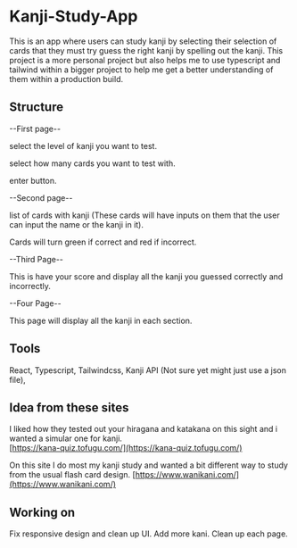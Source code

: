 # Kanji-Study-App
This is an app where users can study kanji by selecting their selection of cards that they must try guess the right kanji by spelling out the kanji. 
This project is a more personal project but also helps me to use typescript and tailwind within a bigger project to help me get a better understanding of them within a production build. 

## Structure


--First page--

select the level of kanji you want to test. 

select how many cards you want to test with. 

enter button. 

--Second page--

list of cards with kanji (These cards will have inputs on them that the user can input the name or the kanji in it). 

Cards will turn green if correct and red if incorrect.

--Third Page--

This is have your score and display all the kanji you guessed correctly and incorrectly. 

--Four Page--

This page will display all the kanji in each section. 

## Tools

React, 
Typescript, 
Tailwindcss, 
Kanji API (Not sure yet might just use a json file), 

## Idea from these sites
I liked how they tested out your hiragana and katakana on this sight and i wanted a simular one for kanji.  
[https://kana-quiz.tofugu.com/](https://kana-quiz.tofugu.com/)

On this site I do most my kanji study and wanted a bit different way to study from the usual flash card design. 
[https://www.wanikani.com/](https://www.wanikani.com/)

## Working on
Fix responsive design and clean up UI. 
Add more kani. 
Clean up each page. 
